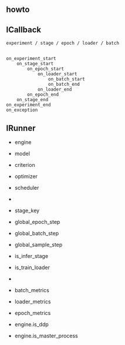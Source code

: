 ## howto
    

## ICallback

    experiment / stage / epoch / loader / batch


    on_experiment_start
        on_stage_start
            on_epoch_start
                on_loader_start
                    on_batch_start
                    on_batch_end
                on_loader_end
            on_epoch_end
        on_stage_end
    on_experiment_end
    on_exception

## IRunner
- engine
- model
- criterion
- optimizer
- scheduler
- 
- stage_key
- global_epoch_step
- global_batch_step
- global_sample_step
- is_infer_stage
- is_train_loader
- 
- batch_metrics
- loader_metrics
- epoch_metrics

- engine.is_ddp
- engine.is_master_process
